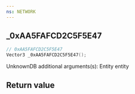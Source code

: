 ```yaml
---
ns: NETWORK
---
```

## _0xAA5FAFCD2C5F5E47

```c
// 0xAA5FAFCD2C5F5E47
Vector3 _0xAA5FAFCD2C5F5E47();
```

UnknownDB additional arguments(s): Entity entity

## Return value

